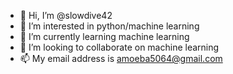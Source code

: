 - 👋 Hi, I’m @slowdive42
- 👀 I’m interested in python/machine learning
- 🌱 I’m currently learning machine learning
- 💞️ I’m looking to collaborate on machine learning
- 📫 My email address is amoeba5064@gmail.com

<!---
slowdive42/slowdive42 is a ✨ special ✨ repository because its `README.md` (this file) appears on your GitHub profile.
You can click the Preview link to take a look at your changes.
--->

